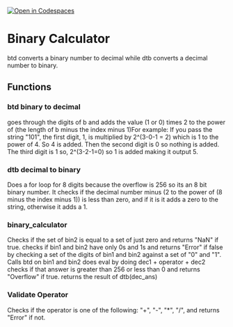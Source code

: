 [![Open in Codespaces](https://classroom.github.com/assets/launch-codespace-2972f46106e565e64193e422d61a12cf1da4916b45550586e14ef0a7c637dd04.svg)](https://classroom.github.com/open-in-codespaces?assignment_repo_id=17650013)
# Binary Calculator
btd converts a binary number to decimal while dtb converts a decimal number to binary.

## Functions

### btd binary to decimal
goes through the digits of b and adds the value (1 or 0) times 2 to the power of (the length of b minus the index minus 1)For example: If you pass the string "101", the first digit, 1, is multiplied by 2^(3-0-1 = 2) which is 1 to the power of 4. So 4 is added. Then the second digit is 0 so nothing is added. The third digit is 1 so, 2^(3-2-1=0) so 1 is added making it output 5.

### dtb decimal to binary
Does a for loop for 8 digits because the overflow is 256 so its an 8 bit binary number. It checks if the decimal number minus (2 to the power of (8 minus the index minus 1)) is less than zero, and if it is it adds a zero to the string, otherwise it adds a 1. 

### binary\_calculator
Checks if the set of bin2 is equal to a set of just zero and returns "NaN" if true.
checks if bin1 and bin2 have only 0s and 1s and returns "Error" if false by checking a set of the digits of bin1 and bin2 against a set of "0" and "1".
Calls btd on bin1 and bin2 does eval by doing dec1 + operator + dec2
checks if that answer is greater than 256 or less than 0 and returns "Overflow" if true.
returns the result of dtb(dec\_ans)

### Validate Operator 
Checks if the operator is one of the following: "+", "-", "*", "/", and returns "Error" if not.

<!--

The following requirements must be met to receive full credit on this assignment. The calculator must handle binary arithmetic operations accurately while following proper error handling procedures and output formatting guidelines.

- Your solution must have a well-written and thorough README file.
- The solution must be implemented as a function called `binary_calculator()` with three parameters:
    - `bin1` - A string parameter representing the first binary number to be used in the calculation. Must contain only 0s and 1s.
    - `bin2` - A string parameter representing the second binary number to be used in the calculation. Must contain only 0s and 1s.
    - `operator` - A string containing one of the following arithmetic operators: `'+'`, `'-'`, `'*'`, or `'/'`
- Do not use Python's built-in `bin()` function.
- Implement your own binary-to-decimal and decimal-to-binary conversion logic.
- All binary inputs and outputs should be strings.
- Handle division by zero by returning `"NaN"`
- Handle decimal numbers by rounding down to the nearest whole number (flooring).
- Return `"Error"` for invalid binary inputs (containing characters other than `0` and `1`)
- Return `"Overflow"` for any operations that overflow (i.e. negative numbers, numbers greater than 8-bits).
- Outputs must be returned as 8-bit numbers (padded with leading zeros if necessary). For example, the decimal number `5` should be returned as `"00000101"` .

Your solution will be tested against various test cases including edge cases, invalid inputs, and all four arithmetic operations.

 -->
